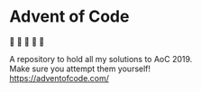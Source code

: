 # Advent of Code
:christmas_tree: :gift: :christmas_tree: :gift: :christmas_tree:

A repository to hold all my solutions to AoC 2019.<br>
Make sure you attempt them yourself!<br>
https://adventofcode.com/